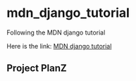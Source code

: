 # mdn_django_tutorial
Following the MDN django tutorial

Here is the link: [MDN django tutorial](https://developer.mozilla.org/en-US/docs/Learn/Server-side/Django)

## Project PlanZ